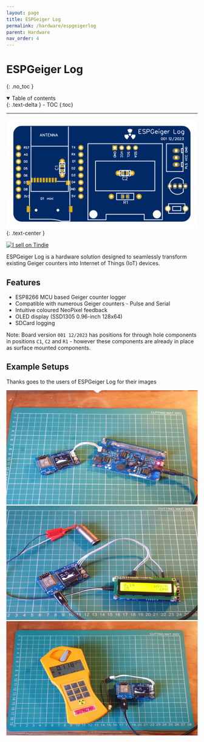 ```yaml
---
layout: page
title: ESPGeiger Log
permalink: /hardware/espgeigerlog
parent: Hardware
nav_order: 4
---
```

<style>
#espghwimg {
  width: 100%;
  max-height: 300px;
}
.espghwimg {
  width: 100%;
  max-height: 300px;
}
</style>

# ESPGeiger Log
{: .no_toc }

<details open markdown="block">
  <summary>
    Table of contents
  </summary>
  {: .text-delta }
- TOC
{:toc}
</details>

---

<img id="espghwimg" src="../img/ESPGeiger-Log-v1.svg" alt="ESPGeiger Log board">
{: .text-center }

<a href="https://www.tindie.com/stores/espgeiger/?ref=offsite_badges&utm_source=sellers_paulstead&utm_medium=badges&utm_campaign=badge_medium"><img src="https://d2ss6ovg47m0r5.cloudfront.net/badges/tindie-mediums.png" alt="I sell on Tindie" width="150" height="78"></a>

ESPGeiger Log is a hardware solution designed to seamlessly transform existing Geiger counters into Internet of Things (IoT) devices.

## Features

- ESP8266 MCU based Geiger counter logger
- Compatible with numerous Geiger counters - Pulse and Serial
- Intuitive coloured NeoPixel feedback
- OLED display (SSD1305 0.96-inch 128x64)
- SDCard logging

Note: Board version `001 12/2023` has positions for through hole components in positions `C1`, `C2` and `R1` - however these components are already in place as surface mounted components.

## Example Setups

Thanks goes to the users of ESPGeiger Log for their images

<img class="espghwimg" src="../img/ESPGeiger-Log/CAJOE_RadiationD-v1.1/20240428_114951.jpg" alt="ESPGeiger Log & CAJOE D1">
<img class="espghwimg" src="../img/ESPGeiger-Log/RH_Electronics_DIY_Kit_ver2/20240428_114222.jpg" alt="ESPGeiger Log & RH Electonics DIY kitv2">
<img class="espghwimg" src="../img/ESPGeiger-Log/Gamma_Scout_Alert_(Modified)/20240428_112215.jpg" alt="ESPGeiger Log & modified Gamma Scout">
